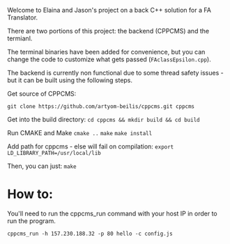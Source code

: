 Welcome to Elaina and Jason's project on a back C++ solution for a FA Translator.

There are two portions of this project: the backend (CPPCMS) and the termianl.

The terminal binaries have been added for convenience, but you can change the code to 
customize what gets passed (`FAclassEpsilon.cpp`).

The backend is currently non functional due to some thread safety issues - 
but it can be built using the following steps.

 Get source of CPPCMS:
 
`git clone https://github.com/artyom-beilis/cppcms.git cppcms    `

Get into the build directory:
`cd cppcms && mkdir build && cd build`

Run CMAKE and Make
`cmake ..`
`make`
`make install`

Add path for cppcms - else will fail on compilation:
`export LD_LIBRARY_PATH=/usr/local/lib`

Then, you can just:
`make`


# How to:

You'll need to run the cppcms_run command with your host IP in order to run the program.

`cppcms_run -h 157.230.188.32 -p 80 hello -c config.js`




